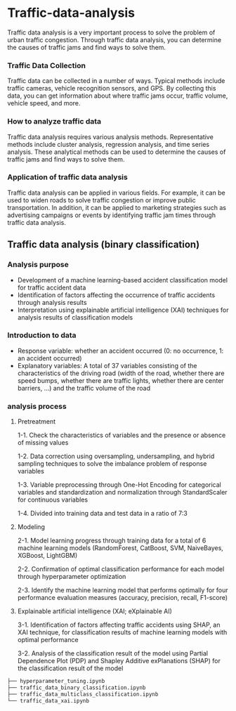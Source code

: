 # Traffic-data-analysis

Traffic data analysis is a very important process to solve the problem of urban traffic congestion. Through traffic data analysis, you can determine the causes of traffic jams and find ways to solve them.

### Traffic Data Collection
Traffic data can be collected in a number of ways. Typical methods include traffic cameras, vehicle recognition sensors, and GPS. By collecting this data, you can get information about where traffic jams occur, traffic volume, vehicle speed, and more.

### How to analyze traffic data
Traffic data analysis requires various analysis methods. Representative methods include cluster analysis, regression analysis, and time series analysis. These analytical methods can be used to determine the causes of traffic jams and find ways to solve them.

### Application of traffic data analysis
Traffic data analysis can be applied in various fields. For example, it can be used to widen roads to solve traffic congestion or improve public transportation. In addition, it can be applied to marketing strategies such as advertising campaigns or events by identifying traffic jam times through traffic data analysis.

## Traffic data analysis (binary classification)

### Analysis purpose

- Development of a machine learning-based accident classification model for traffic accident data
- Identification of factors affecting the occurrence of traffic accidents through analysis results
- Interpretation using explainable artificial intelligence (XAI) techniques for analysis results of classification models

### Introduction to data

- Response variable: whether an accident occurred (0: no occurrence, 1: an accident occurred)
- Explanatory variables: A total of 37 variables consisting of the characteristics of the driving road (width of the road, whether there are speed bumps, whether there are traffic lights, whether there are center barriers, …) and the traffic volume of the road

### analysis process

1. Pretreatment
    
     1-1. Check the characteristics of variables and the presence or absence of missing values
    
     1-2. Data correction using oversampling, undersampling, and hybrid sampling techniques to solve the imbalance problem of response variables
    
     1-3. Variable preprocessing through One-Hot Encoding for categorical variables and standardization and normalization through StandardScaler for continuous variables
    
     1-4. Divided into training data and test data in a ratio of 7:3
    
2. Modeling
    
     2-1. Model learning progress through training data for a total of 6 machine learning models (RandomForest, CatBoost, SVM, NaiveBayes, XGBoost, LightGBM)
    
     2-2. Confirmation of optimal classification performance for each model through hyperparameter optimization
    
     2-3. Identify the machine learning model that performs optimally for four performance evaluation measures (accuracy, precision, recall, F1-score)
    
3. Explainable artificial intelligence (XAI; eXplainable AI)
    
     3-1. Identification of factors affecting traffic accidents using SHAP, an XAI technique, for classification results of machine learning models with optimal performance
    
     3-2. Analysis of the classification result of the model using Partial Dependence Plot (PDP) and Shapley Additive exPlanations (SHAP) for the classification result of the model







```bash
├── hyperparameter_tuning.ipynb
├── traffic_data_binary_classification.ipynb
├── traffic_data_multiclass_classification.ipynb
└── traffic_data_xai.ipynb
```
